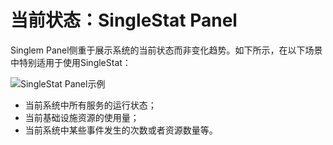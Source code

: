# 当前状态：SingleStat Panel

Singlem Panel侧重于展示系统的当前状态而非变化趋势。如下所示，在以下场景中特别适用于使用SingleStat：

![SingleStat Panel示例](http://p2n2em8ut.bkt.clouddn.com/grafana_singlestat_sample.png)

* 当前系统中所有服务的运行状态；
* 当前基础设施资源的使用量；
* 当前系统中某些事件发生的次数或者资源数量等。

